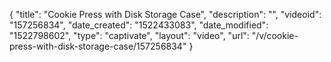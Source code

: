 {
    "title": "Cookie Press with Disk Storage Case",
    "description": "",
    "videoid": "157256834",
    "date_created": "1522433083",
    "date_modified": "1522798602",
    "type": "captivate",
    "layout": "video",
    "url": "\/v\/cookie-press-with-disk-storage-case\/157256834"
}